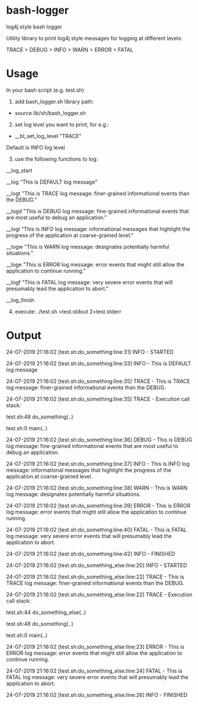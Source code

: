 # bash-logger

log4j style bash logger

Utility library to print log4j style messages for logging at different levels:

TRACE > DEBUG > INFO > WARN > ERROR > FATAL


# Usage
In your bash script (e.g. test.sh) 

1) add bash_logger.sh library path: 

 - source lib/sh/bash_logger.sh

2) set log level you want to print, for e.g.:

- __bl_set_log_level "TRACE"

Default is INFO log level


3) use the following functions to log:
 

  __log_start

  __log "This is DEFAULT log message"

  __logt "This is TRACE log message: finer-grained informational events than the DEBUG."

  __logd "This is DEBUG log message: fine-grained informational events that are most useful to debug an application."

  __logi "This is INFO log message: informational messages that highlight the progress of the application at coarse-grained level."

  __logw "This is WARN log message: designates potentially harmful situations."

  __loge "This is ERROR log message: error events that might still allow the application to continue running."

  __logf "This is FATAL log message: very severe error events that will presumably lead the application to abort."

  __log_finish




4) execute: ./test.sh >test.stdout 2>test.stderr 

# Output

24-07-2019 21:16:02 [test.sh:do_something:line:31] INFO - STARTED

24-07-2019 21:16:02 [test.sh:do_something:line:33] INFO - This is DEFAULT log message

24-07-2019 21:16:02 [test.sh:do_something:line:35] TRACE - This is TRACE log message: finer-grained informational events than the DEBUG.

24-07-2019 21:16:02 [test.sh:do_something:line:35] TRACE - Execution call stack:

   test.sh:48 do_something(..)

   test.sh:0 main(..)

24-07-2019 21:16:02 [test.sh:do_something:line:36] DEBUG - This is DEBUG log message: fine-grained informational events that are most useful to debug an application.

24-07-2019 21:16:02 [test.sh:do_something:line:37] INFO - This is INFO log message: informational messages that highlight the progress of the application at coarse-grained level.

24-07-2019 21:16:02 [test.sh:do_something:line:38] WARN - This is WARN log message: designates potentially harmful situations.

24-07-2019 21:16:02 [test.sh:do_something:line:39] ERROR - This is ERROR log message: error events that might still allow the application to continue running.

24-07-2019 21:16:02 [test.sh:do_something:line:40] FATAL - This is FATAL log message: very severe error events that will presumably lead the application to abort.

24-07-2019 21:16:02 [test.sh:do_something:line:42] INFO - FINISHED


24-07-2019 21:16:02 [test.sh:do_something_else:line:20] INFO - STARTED

24-07-2019 21:16:02 [test.sh:do_something_else:line:22] TRACE - This is TRACE log message: finer-grained informational events than the DEBUG.

24-07-2019 21:16:02 [test.sh:do_something_else:line:22] TRACE - Execution call stack:

   test.sh:44 do_something_else(..)

   test.sh:48 do_something(..)

   test.sh:0 main(..)

24-07-2019 21:16:02 [test.sh:do_something_else:line:23] ERROR - This is ERROR log message: error events that might still allow the application to continue running.

24-07-2019 21:16:02 [test.sh:do_something_else:line:24] FATAL - This is FATAL log message: very severe error events that will presumably lead the application to abort.

24-07-2019 21:16:02 [test.sh:do_something_else:line:26] INFO - FINISHED

